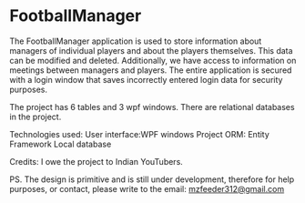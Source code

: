 # FootballManager
The FootballManager application is used to store information about managers of individual players
and about the players themselves. 
This data can be modified and deleted.
Additionally, we have access to information on meetings between managers and players.
The entire application is secured with a login window that saves incorrectly entered login data for security purposes.

The project has 6 tables and 3 wpf windows.
There are relational databases in the project.

Technologies used:
User interface:WPF windows
Project ORM: Entity Framework
Local database

Credits: I owe the project to Indian YouTubers.

PS. The design is primitive and is still under development, therefore for help purposes, or
contact, please write to the email: mzfeeder312@gmail.com
